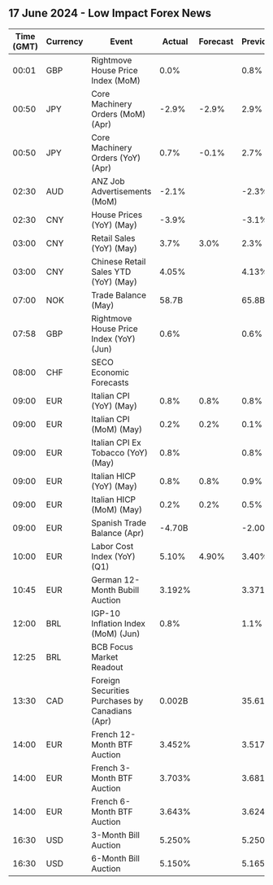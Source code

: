 ## 17 June 2024 - Low Impact Forex News

| Time (GMT) | Currency | Event | Actual | Forecast | Previous |
|------|----------|-------|--------|----------|----------|
| 00:01 | GBP | Rightmove House Price Index (MoM) | 0.0% |  | 0.8% |
| 00:50 | JPY | Core Machinery Orders (MoM) (Apr) | -2.9% | -2.9% | 2.9% |
| 00:50 | JPY | Core Machinery Orders (YoY) (Apr) | 0.7% | -0.1% | 2.7% |
| 02:30 | AUD | ANZ Job Advertisements (MoM) | -2.1% |  | -2.3% |
| 02:30 | CNY | House Prices (YoY) (May) | -3.9% |  | -3.1% |
| 03:00 | CNY | Retail Sales (YoY) (May) | 3.7% | 3.0% | 2.3% |
| 03:00 | CNY | Chinese Retail Sales YTD (YoY) (May) | 4.05% |  | 4.13% |
| 07:00 | NOK | Trade Balance (May) | 58.7B |  | 65.8B |
| 07:58 | GBP | Rightmove House Price Index (YoY) (Jun) | 0.6% |  | 0.6% |
| 08:00 | CHF | SECO Economic Forecasts |  |  |  |
| 09:00 | EUR | Italian CPI (YoY) (May) | 0.8% | 0.8% | 0.8% |
| 09:00 | EUR | Italian CPI (MoM) (May) | 0.2% | 0.2% | 0.1% |
| 09:00 | EUR | Italian CPI Ex Tobacco (YoY) (May) | 0.8% |  | 0.8% |
| 09:00 | EUR | Italian HICP (YoY) (May) | 0.8% | 0.8% | 0.9% |
| 09:00 | EUR | Italian HICP (MoM) (May) | 0.2% | 0.2% | 0.5% |
| 09:00 | EUR | Spanish Trade Balance (Apr) | -4.70B |  | -2.00B |
| 10:00 | EUR | Labor Cost Index (YoY) (Q1) | 5.10% | 4.90% | 3.40% |
| 10:45 | EUR | German 12-Month Bubill Auction | 3.192% |  | 3.371% |
| 12:00 | BRL | IGP-10 Inflation Index (MoM) (Jun) | 0.8% |  | 1.1% |
| 12:25 | BRL | BCB Focus Market Readout |  |  |  |
| 13:30 | CAD | Foreign Securities Purchases by Canadians (Apr) | 0.002B |  | 35.610B |
| 14:00 | EUR | French 12-Month BTF Auction | 3.452% |  | 3.517% |
| 14:00 | EUR | French 3-Month BTF Auction | 3.703% |  | 3.681% |
| 14:00 | EUR | French 6-Month BTF Auction | 3.643% |  | 3.624% |
| 16:30 | USD | 3-Month Bill Auction | 5.250% |  | 5.250% |
| 16:30 | USD | 6-Month Bill Auction | 5.150% |  | 5.165% |
